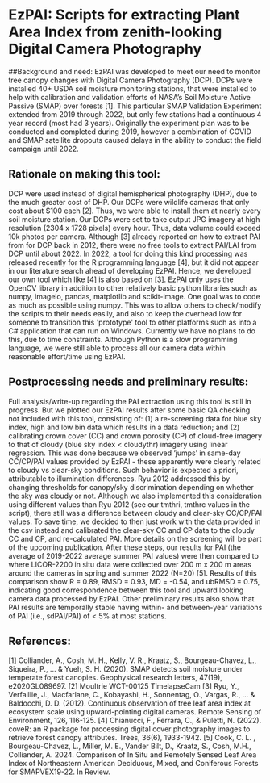 # EzPAI: Scripts for extracting Plant Area Index from zenith-looking Digital Camera Photography

##Background and need: 
EzPAI was developed to meet our need to monitor tree canopy changes with Digital Camera Photography (DCP). DCPs were installed 40+ USDA soil moisture monitoring stations, that were installed to help with calibration and validation efforts of NASA’s Soil Moisture Active Passive (SMAP) over forests [1]. This particular SMAP Validation Experiment extended from 2019 through 2022, but only few stations had a continuous 4 year record (most had 3 years). Originally the experiment plan was to be conducted and completed during 2019, however a combination of COVID and SMAP satellite dropouts caused delays in the ability to conduct the field campaign until 2022.

## Rationale on making this tool:
DCP were used instead of digital hemispherical photography (DHP), due to the much greater cost of DHP. Our DCPs were wildlife cameras that only cost about $100 each [2]. Thus, we were able to install them at nearly every soil moisture station. Our DCPs were set to take output JPG imagery at high resolution (2304 x 1728 pixels) every hour. Thus, data volume could exceed 10k photos per camera. 
Although [3] already reported on how to extract PAI from for DCP back in 2012, there were no free tools to extract PAI/LAI from DCP until about 2022. In 2022, a tool for doing this kind processing was released recently for the R programming language [4], but it did not appear in our literature search ahead of developing EzPAI. Hence, we developed our own tool which like [4] is also based on [3]. 
EzPAI only uses the OpenCV library in addition to other relatively basic python libraries such as numpy, imageio, pandas, matplotlib and scikit-image. One goal was to code as much as possible using numpy. This was to allow others to check/modify the scripts to their needs easily, and also to keep the overhead low for someone to transition this 'prototype' tool to other platforms such as into a C# application that can run on Windows. Currently we have no plans to do this, due to time constraints. Although Python is a slow programming language, we were still able to process all our camera data within reasonable effort/time using EzPAI.

## Postprocessing needs and preliminary results:
Full analysis/write-up regarding the PAI extraction using this tool is still in progress. But we plotted our EzPAI results after some basic QA checking not included with this tool, consisting of: (1) a re-screening data for blue sky index, high and low bin data which results in a data reduction; and (2) calibrating crown cover (CC) and crown porosity (CP) of cloud-free imagery to that of cloudy (blue sky index < cloudythr) imagery  using linear regression. This was done because we observed ‘jumps’ in same-day CC/CP/PAI values provided by EzPAI - these apparently were clearly related to cloudy vs clear-sky conditions. Such behavior is expected a priori, attributable to illumination differences. Ryu 2012 addressed this by changing thresholds for canopy/sky discrimination depending on whether the sky was cloudy or not. Although we also implemented this consideration using different values than Ryu 2012 (see our tmthri, tmthrc values in the script), there still was a difference between cloudy and clear-sky CC/CP/PAI values. To save time, we decided to  then just work with the data provided in the csv instead and calibrated the clear-sky CC and CP data to the cloudy CC and CP, and re-calculated PAI. More details on the screening will be part of the upcoming publication. After these steps, our results for PAI (the average of 2019-2022 average summer PAI values) were then compared to where LICOR-2200 in situ data were collected over 200 m x 200 m areas around the cameras in spring and summer 2022 (N=20) [5]. Results of this comparison show R = 0.89, RMSD = 0.93, MD = -0.54, and ubRMSD = 0.75, indicating good correspondence between this tool and upward looking camera data processed by EzPAI. Other preliminary results also show that PAI results are temporally stable having within- and between-year variations of PAI (i.e., sdPAI/PAI) of < 5% at most stations.

## References:

[1] Colliander, A., Cosh, M. H., Kelly, V. R., Kraatz, S., Bourgeau-Chavez, L., Siqueira, P., ... & Yueh, S. H. (2020). SMAP detects soil moisture under temperate forest canopies. Geophysical research letters, 47(19), e2020GL089697.
[2] Moultrie WCT-00125 TimelapseCam
[3] Ryu, Y., Verfaillie, J., Macfarlane, C., Kobayashi, H., Sonnentag, O., Vargas, R., ... & Baldocchi, D. D. (2012). Continuous observation of tree leaf area index at ecosystem scale using upward-pointing digital cameras. Remote Sensing of Environment, 126, 116-125.
[4] Chianucci, F., Ferrara, C., & Puletti, N. (2022). coveR: an R package for processing digital cover photography images to retrieve forest canopy attributes. Trees, 36(6), 1933-1942.
[5] Cook, C. L. , Bourgeau-Chavez, L., Miller, M. E., Vander Bilt, D., Kraatz, S., Cosh, M.H., Colliander, A. 2024. Comparison of In Situ and Remotely Sensed Leaf Area Index of Northeastern American Deciduous, Mixed, and Coniferous Forests for SMAPVEX19-22. In Review.



